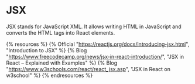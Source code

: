 # JSX

JSX stands for JavaScript XML. It allows writing HTML in JavaScript and converts the HTML tags into React elements.

{% resources %}
  {% Official "https://reactjs.org/docs/introducing-jsx.html", "Introduction to JSX" %}
  {% Blog "https://www.freecodecamp.org/news/jsx-in-react-introduction/", "JSX in React – Explained with Examples" %}
  {% Blog "https://www.w3schools.com/react/react_jsx.asp", "JSX in React on w3school" %}
{% endresources %}
